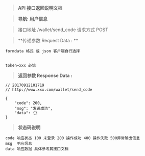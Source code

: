 > **API 接口返回说明文档**

> **导航: 用户信息**

> 接口地址 /wallet/send_code 请求方式 POST

> **传递参数 Request Data : **
```
formdata 格式 或 json 客户端自行选择


token=xxx 必填

```

>**返回参数 Response Data :**
```
// 20170912101719
// http://www.xxx.com/wallet/send_code

{
    "code": 200,
    "msg": "发送成功",
    "data": {}
}
```

> **状态码说明**
```
code 响应状态 100 未登录 200 操作成功 400 操作失败 500异常输出信息
msg  响应信息
data 响应数据 具体参考其接口文档
```